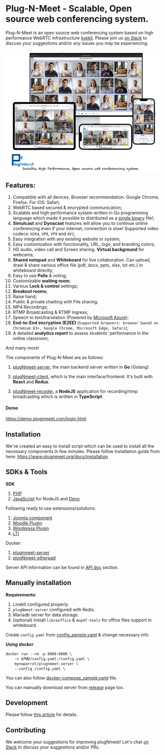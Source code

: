 # Plug-N-Meet - Scalable, Open source web conferencing system.

Plug-N-Meet is an open source web conferencing system based on high performance WebRTC
infrastructure [livekit](https://github.com/livekit/livekit-server). Please join us [on Slack](https://join.slack.com/t/plugnmeet/shared_invite/zt-1ex9xaydu-RiN6VunWBHo8UDn2P1XQRg) to discuss your suggestions and/or any issues you may be experiencing.

![banner](./github_files/banner.jpg)

## Features:

1) Compatible with all devices. Browser recommendation: Google Chrome, Firefox. For iOS: Safari;
2) WebRTC based secured & encrypted communication;
3) Scalable and high performance system written in Go programming language which made it possible to distributed as a
   [single binary](https://github.com/mynaparrot/plugNmeet-server/releases) file!;
4) **Simulcast** and **Dynacast** features will allow you to continue online conferencing even if your internet;
   connection is slow! Supported video codecs: `H264`, `VP8`, `VP9` and `AV1`;
5) Easy integration with any existing website or system;
6) Easy customization with functionality, URL, logo, and branding colors;
7) HD audio, video call and Screen sharing. **Virtual background** for webcams;
8) **Shared notepad** and **Whiteboard** for live collaboration. Can upload, draw & share various office file (pdf, docx, pptx, xlsx, txt etc.) in whiteboard directly;
9) Easy to use **Polls** & voting;
10) Customizable **waiting room**;
11) Various **Lock & control** settings;
12) **Breakout rooms**;
13) Raise hand;
14) Public & private chatting with File sharing;
15) MP4 Recordings;
16) RTMP Broadcasting & RTMP ingress;
17) Speech to text/translation (Powered by [Microsoft Azure](https://learn.microsoft.com/en-us/azure/cognitive-services/speech-service/get-started-text-to-speech?pivots=programming-language-go&tabs=linux%2Cterminal#prerequisites));
18) **End-to-End encryption (E2EE)** (`Supported browsers: browser based on Chromium 83+, Google Chrome, Microsoft Edge, Safari`);
19) A detailed **analytics report** to assess students' performance in the online classroom;

And many more!

The components of Plug-N-Meet are as follows:

1) [plugNmeet-server](https://github.com/mynaparrot/plugNmeet-server), the main backend server written in **Go** (Golang).

2) [plugNmeet-client](https://github.com/mynaparrot/plugNmeet-client), which is the main interface/frontend. It's built
   with **React** and **Redux**.

3) [plugNmeet-recoder](https://github.com/mynaparrot/plugNmeet-recorder), a **NodeJS** application for recording/rtmp broadcasting
   which is written in **TypeScript**.

#### Demo

https://demo.plugnmeet.com/login.html

## Installation
We've created an easy to install script which can be used to install all the necessary components in few minutes.
Please follow installation guide from here: https://www.plugnmeet.org/docs/installation

## SDKs & Tools

**SDK**

1) [PHP](https://github.com/mynaparrot/plugNmeet-sdk-php)
2) [JavaScript](https://github.com/mynaparrot/plugNmeet-sdk-js) for NodeJS and [Deno](https://github.com/mynaparrot/plugNmeet-sdk-js/tree/main/deno_dist)

Following ready to use extensions/solutions:

1) [Joomla component](https://github.com/mynaparrot/plugNmeet-joomla)
2) [Moodle Plugin](https://github.com/mynaparrot/moodle-mod_plugnmeet)
3) [Wordpress Plugin](https://github.com/mynaparrot/plugNmeet-wordpress)
4) [LTI](https://www.plugnmeet.org/docs/user-guide/lti) 

Docker:

1. [plugnmeet-server](https://hub.docker.com/r/mynaparrot/plugnmeet-server)
2. [plugNmeet-etherpad](https://hub.docker.com/r/mynaparrot/plugnmeet-etherpad)

Server API information can be found in [API doc](https://www.plugnmeet.org/docs/api/intro) section.

## Manually installation

**Requirements:**
1) Livekit configured properly.
2) `plugNmeet-server` configured with Redis.
3) Mariadb server for data storage.
4) (optional) Install `libreoffice` & `mupdf-tools` for office files support in whiteboard.

Create `config.yaml`
from [config_sample.yaml](https://raw.githubusercontent.com/mynaparrot/plugNmeet-server/main/config_sample.yaml) &
change necessary info

***Using docker***

```
docker run --rm -p 8080:8080 \
    -v $PWD/config.yaml:/config.yaml \
    mynaparrot/plugnmeet-server \
    --config /config.yaml \
```

You can also
follow [docker-compose_sample.yaml](https://raw.githubusercontent.com/mynaparrot/plugNmeet-server/main/docker-compose_sample.yaml)
file.

You can manually download server from [release](https://github.com/mynaparrot/plugNmeet-server/releases) page too.

## Development

Please follow [this article](https://www.plugnmeet.org/docs/developer-guide/setup-development) for details.

## Contributing

We welcome your suggestions for improving plugNmeet! Let's chat [on Slack](https://join.slack.com/t/plugnmeet/shared_invite/zt-1ex9xaydu-RiN6VunWBHo8UDn2P1XQRg) to discuss your suggestions and/or PRs. 
